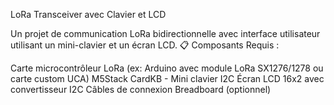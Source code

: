 LoRa Transceiver avec Clavier et LCD

Un projet de communication LoRa bidirectionnelle avec interface utilisateur utilisant un mini-clavier et un écran LCD.
📋 Composants Requis :

Carte microcontrôleur LoRa (ex: Arduino avec module LoRa SX1276/1278 ou carte custom UCA)
M5Stack CardKB - Mini clavier I2C
Écran LCD 16x2 avec convertisseur I2C
Câbles de connexion
Breadboard (optionnel)
